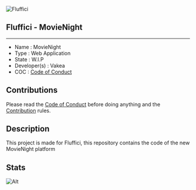 ![Fluffici](https://avatars.githubusercontent.com/u/82099791?s=200&v=4 "Fluffici logo")

## Fluffici - MovieNight

------------------------------------

- Name : MovieNight
- Type : Web Application
- State : W.I.P
- Developer(s) : Vakea
- COC : [Code of Conduct](https://github.com/NebraskyTheWolf/www.fluffici.eu/blob/master/docs/CODE_OF_CONDUCT.md)

## Contributions

Please read the [Code of Conduct](https://github.com/NebraskyTheWolf/www.fluffici.eu/blob/master/docs/CODE_OF_CONDUCT.md) before doing anything
and the [Contribution](https://github.com/NebraskyTheWolf/www.fluffici.eu/blob/master/docs/CONTRIBUTING.md) rules.

## Description
This project is made for Fluffici, this repository contains the code of the new MovieNight platform

## Stats

![Alt](https://repobeats.axiom.co/api/embed/1eda4470a8e681d6337eaaf59bf89af0adc64a1f.svg "Repobeats analytics image")
